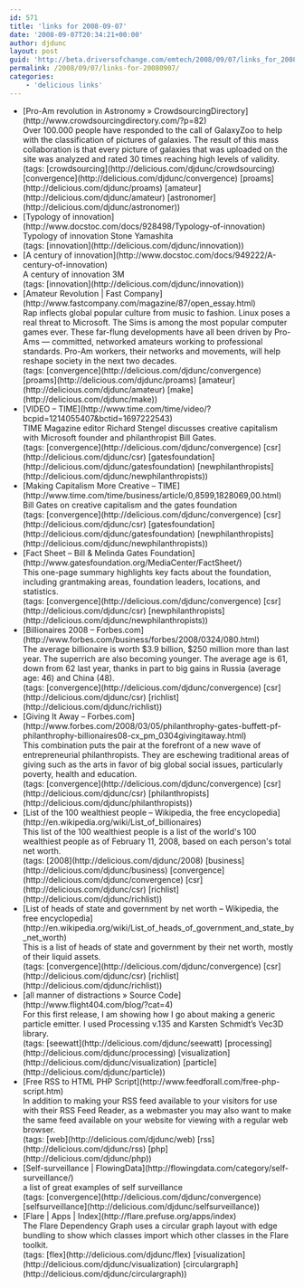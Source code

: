 ```yaml
---
id: 571
title: 'links for 2008-09-07'
date: '2008-09-07T20:34:21+00:00'
author: djdunc
layout: post
guid: 'http://beta.driversofchange.com/emtech/2008/09/07/links_for_20080907/'
permalink: /2008/09/07/links-for-20080907/
categories:
    - 'delicious links'
---
```


- <div class="delicious-link">[Pro-Am revolution in Astronomy » CrowdsourcingDirectory](http://www.crowdsourcingdirectory.com/?p=82)</div><div class="delicious-extended">Over 100.000 people have responded to the call of GalaxyZoo to help with the classification of pictures of galaxies. The result of this mass collaboration is that every picture of galaxies that was uploaded on the site was analyzed and rated 30 times reaching high levels of validity.</div><div class="delicious-tags">(tags: [crowdsourcing](http://delicious.com/djdunc/crowdsourcing) [convergence](http://delicious.com/djdunc/convergence) [proams](http://delicious.com/djdunc/proams) [amateur](http://delicious.com/djdunc/amateur) [astronomer](http://delicious.com/djdunc/astronomer))</div>
- <div class="delicious-link">[Typology of innovation](http://www.docstoc.com/docs/928498/Typology-of-innovation)</div><div class="delicious-extended">Typology of innovation Stone Yamashita</div><div class="delicious-tags">(tags: [innovation](http://delicious.com/djdunc/innovation))</div>
- <div class="delicious-link">[A century of innovation](http://www.docstoc.com/docs/949222/A-century-of-innovation)</div><div class="delicious-extended">A century of innovation 3M</div><div class="delicious-tags">(tags: [innovation](http://delicious.com/djdunc/innovation))</div>
- <div class="delicious-link">[Amateur Revolution | Fast Company](http://www.fastcompany.com/magazine/87/open_essay.html)</div><div class="delicious-extended">Rap inflects global popular culture from music to fashion. Linux poses a real threat to Microsoft. The Sims is among the most popular computer games ever. These far-flung developments have all been driven by Pro-Ams — committed, networked amateurs working to professional standards. Pro-Am workers, their networks and movements, will help reshape society in the next two decades.</div><div class="delicious-tags">(tags: [convergence](http://delicious.com/djdunc/convergence) [proams](http://delicious.com/djdunc/proams) [amateur](http://delicious.com/djdunc/amateur) [make](http://delicious.com/djdunc/make))</div>
- <div class="delicious-link">[VIDEO – TIME](http://www.time.com/time/video/?bcpid=1214055407&bctid=1697222543)</div><div class="delicious-extended">TIME Magazine editor Richard Stengel discusses creative capitalism with Microsoft founder and philanthropist Bill Gates.</div><div class="delicious-tags">(tags: [convergence](http://delicious.com/djdunc/convergence) [csr](http://delicious.com/djdunc/csr) [gatesfoundation](http://delicious.com/djdunc/gatesfoundation) [newphilanthropists](http://delicious.com/djdunc/newphilanthropists))</div>
- <div class="delicious-link">[Making Capitalism More Creative – TIME](http://www.time.com/time/business/article/0,8599,1828069,00.html)</div><div class="delicious-extended">Bill Gates on creative capitalism and the gates foundation</div><div class="delicious-tags">(tags: [convergence](http://delicious.com/djdunc/convergence) [csr](http://delicious.com/djdunc/csr) [gatesfoundation](http://delicious.com/djdunc/gatesfoundation) [newphilanthropists](http://delicious.com/djdunc/newphilanthropists))</div>
- <div class="delicious-link">[Fact Sheet – Bill &amp; Melinda Gates Foundation](http://www.gatesfoundation.org/MediaCenter/FactSheet/)</div><div class="delicious-extended">This one-page summary highlights key facts about the foundation, including grantmaking areas, foundation leaders, locations, and statistics.</div><div class="delicious-tags">(tags: [convergence](http://delicious.com/djdunc/convergence) [csr](http://delicious.com/djdunc/csr) [newphilanthropists](http://delicious.com/djdunc/newphilanthropists))</div>
- <div class="delicious-link">[Billionaires 2008 – Forbes.com](http://www.forbes.com/business/forbes/2008/0324/080.html)</div><div class="delicious-extended">The average billionaire is worth $3.9 billion, $250 million more than last year. The superrich are also becoming younger. The average age is 61, down from 62 last year, thanks in part to big gains in Russia (average age: 46) and China (48).</div><div class="delicious-tags">(tags: [convergence](http://delicious.com/djdunc/convergence) [csr](http://delicious.com/djdunc/csr) [richlist](http://delicious.com/djdunc/richlist))</div>
- <div class="delicious-link">[Giving It Away – Forbes.com](http://www.forbes.com/2008/03/05/philanthrophy-gates-buffett-pf-philanthrophy-billionaires08-cx_pm_0304givingitaway.html)</div><div class="delicious-extended">This combination puts the pair at the forefront of a new wave of entrepreneurial philanthropists. They are eschewing traditional areas of giving such as the arts in favor of big global social issues, particularly poverty, health and education.</div><div class="delicious-tags">(tags: [convergence](http://delicious.com/djdunc/convergence) [csr](http://delicious.com/djdunc/csr) [philanthropists](http://delicious.com/djdunc/philanthropists))</div>
- <div class="delicious-link">[List of the 100 wealthiest people – Wikipedia, the free encyclopedia](http://en.wikipedia.org/wiki/List_of_billionaires)</div><div class="delicious-extended">This list of the 100 wealthiest people is a list of the world's 100 wealthiest people as of February 11, 2008, based on each person's total net worth.</div><div class="delicious-tags">(tags: [2008](http://delicious.com/djdunc/2008) [business](http://delicious.com/djdunc/business) [convergence](http://delicious.com/djdunc/convergence) [csr](http://delicious.com/djdunc/csr) [richlist](http://delicious.com/djdunc/richlist))</div>
- <div class="delicious-link">[List of heads of state and government by net worth – Wikipedia, the free encyclopedia](http://en.wikipedia.org/wiki/List_of_heads_of_government_and_state_by_net_worth)</div><div class="delicious-extended">This is a list of heads of state and government by their net worth, mostly of their liquid assets.</div><div class="delicious-tags">(tags: [convergence](http://delicious.com/djdunc/convergence) [csr](http://delicious.com/djdunc/csr) [richlist](http://delicious.com/djdunc/richlist))</div>
- <div class="delicious-link">[all manner of distractions » Source Code](http://www.flight404.com/blog/?cat=4)</div><div class="delicious-extended">For this first release, I am showing how I go about making a generic particle emitter. I used Processing v.135 and Karsten Schmidt’s Vec3D library.</div><div class="delicious-tags">(tags: [seewatt](http://delicious.com/djdunc/seewatt) [processing](http://delicious.com/djdunc/processing) [visualization](http://delicious.com/djdunc/visualization) [particle](http://delicious.com/djdunc/particle))</div>
- <div class="delicious-link">[Free RSS to HTML PHP Script](http://www.feedforall.com/free-php-script.htm)</div><div class="delicious-extended">In addition to making your RSS feed available to your visitors for use with their RSS Feed Reader, as a webmaster you may also want to make the same feed available on your website for viewing with a regular web browser.</div><div class="delicious-tags">(tags: [web](http://delicious.com/djdunc/web) [rss](http://delicious.com/djdunc/rss) [php](http://delicious.com/djdunc/php))</div>
- <div class="delicious-link">[Self-surveillance | FlowingData](http://flowingdata.com/category/self-surveillance/)</div><div class="delicious-extended">a list of great examples of self surveillance</div><div class="delicious-tags">(tags: [convergence](http://delicious.com/djdunc/convergence) [selfsurveillance](http://delicious.com/djdunc/selfsurveillance))</div>
- <div class="delicious-link">[Flare | Apps | Index](http://flare.prefuse.org/apps/index)</div><div class="delicious-extended">The Flare Dependency Graph uses a circular graph layout with edge bundling to show which classes import which other classes in the Flare toolkit.</div><div class="delicious-tags">(tags: [flex](http://delicious.com/djdunc/flex) [visualization](http://delicious.com/djdunc/visualization) [circulargraph](http://delicious.com/djdunc/circulargraph))</div>